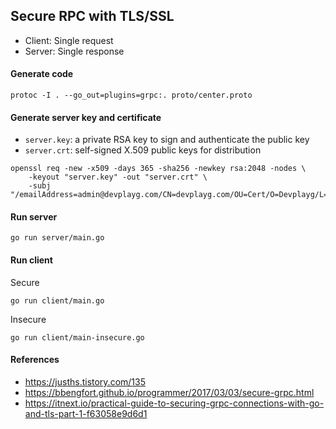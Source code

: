 ## Secure RPC with TLS/SSL

- Client: Single request
- Server: Single response 

#### Generate code

    protoc -I . --go_out=plugins=grpc:. proto/center.proto

#### Generate server key and certificate

- `server.key`: a private RSA key to sign and authenticate the public key
- `server.crt`: self-signed X.509 public keys for distribution    

```
openssl req -new -x509 -days 365 -sha256 -newkey rsa:2048 -nodes \
    -keyout "server.key" -out "server.crt" \
    -subj "/emailAddress=admin@devplayg.com/CN=devplayg.com/OU=Cert/O=Devplayg/L=Pangyo/ST=Sungnam/C=KR"
``` 

#### Run server

    go run server/main.go

#### Run client    
    
Secure

    go run client/main.go

Insecure    

    go run client/main-insecure.go

#### References
    
- https://jusths.tistory.com/135
- https://bbengfort.github.io/programmer/2017/03/03/secure-grpc.html
- https://itnext.io/practical-guide-to-securing-grpc-connections-with-go-and-tls-part-1-f63058e9d6d1
